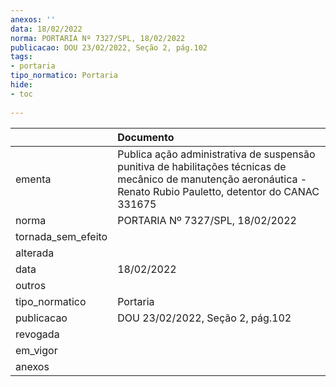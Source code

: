 ```yaml
---
anexos: ''
data: 18/02/2022
norma: PORTARIA Nº 7327/SPL, 18/02/2022
publicacao: DOU 23/02/2022, Seção 2, pág.102
tags:
- portaria
tipo_normatico: Portaria
hide: 
- toc 
 
---
```


|                    | Documento                                                                                                                                                          |
|:-------------------|:-------------------------------------------------------------------------------------------------------------------------------------------------------------------|
| ementa             | Publica ação administrativa de suspensão punitiva de habilitações técnicas de mecânico de manutenção aeronáutica - Renato Rubio Pauletto, detentor do CANAC 331675 |
| norma              | PORTARIA Nº 7327/SPL, 18/02/2022                                                                                                                                   |
| tornada_sem_efeito |                                                                                                                                                                    |
| alterada           |                                                                                                                                                                    |
| data               | 18/02/2022                                                                                                                                                         |
| outros             |                                                                                                                                                                    |
| tipo_normatico     | Portaria                                                                                                                                                           |
| publicacao         | DOU 23/02/2022, Seção 2, pág.102                                                                                                                                   |
| revogada           |                                                                                                                                                                    |
| em_vigor           |                                                                                                                                                                    |
| anexos             |                                                                                                                                                                    |